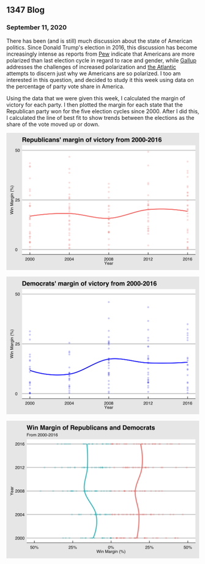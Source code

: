 ## 1347 Blog

### September 11, 2020

There has been (and is still) much discussion about the state of American politics. Since Donald Trump's election in 2016, this discussion has become increasingly 
intense as reports from [Pew](https://www.pewresearch.org/topics/political-polarization/) indicate that Americans are more polarized than last election cycle 
in regard to race and gender, while [Gallup](https://news.gallup.com/opinion/polling-matters/268982/impact-increased-political-polarization.aspx) addresses the 
challenges
of increased polarization and [the Atlantic](https://www.theatlantic.com/ideas/archive/2018/11/why-are-americans-so-geographically-polarized/575881/) attempts to 
discern just why we Americans are so polarized. I too am interested in this question, and decided to study it this week using data on the percentage of party vote
share in America. 

Using the data that we were given this week, I calculated the margin of victory for each party. I then plotted the margin for each state that the Republican party
won for the five election cycles since 2000. After I did this, I calculated the line of best fit to show trends between the elections as the share of the vote 
moved up or down. 

![Republican Party Win Margin](repubpartywin.png)

![Democratic Party Win Margin](dempartywin.png)

![Overall Vote Share](twopartywin.png)
